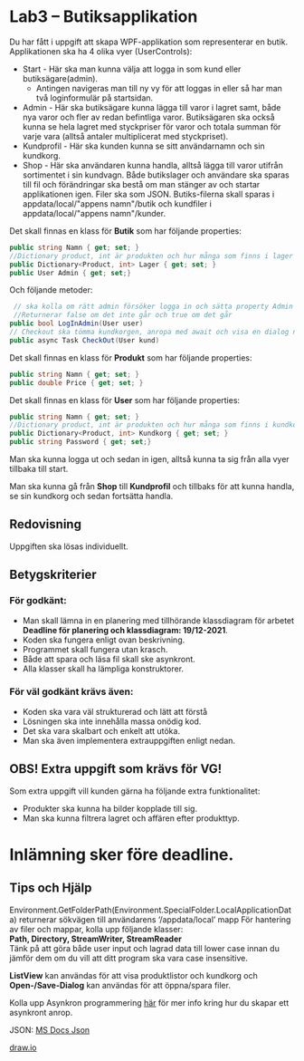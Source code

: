# Lab3 – Butiksapplikation

Du har fått i uppgift att skapa WPF-applikation som representerar en butik.</br>
Applikationen ska ha 4 olika vyer (UserControls):
* Start - Här ska man kunna välja att logga in som kund eller butiksägare(admin).
  * Antingen navigeras man till ny vy för att loggas in eller så har man två loginformulär på startsidan. 
* Admin - Här ska butiksägare kunna lägga till varor i lagret samt, både nya varor och fler av redan befintliga varor. Butiksägaren ska också kunna se hela lagret med styckpriser för varor och totala summan för varje vara (alltså antaler multiplicerat med styckpriset). 
* Kundprofil - Här ska kunden kunna se sitt användarnamn och sin kundkorg. 
* Shop - Här ska användaren kunna handla, alltså lägga till varor utifrån sortimentet i sin kundvagn.
Både butikslager och användare ska sparas till fil och förändringar ska bestå om man stänger av och startar applikationen igen. Filer ska som JSON. Butiks-filerna skall sparas i appdata/local/"appens namn"/butik och kundfiler i appdata/local/"appens namn"/kunder.

Det skall finnas en klass för **Butik** som har följande properties:
```cs
public string Namn { get; set; }
//Dictionary product, int är produkten och hur många som finns i lager
public Dictionary<Product, int> Lager { get; set; }
public User Admin { get; set;}
```
Och följande metoder:
```cs
 // ska kolla om rätt admin försöker logga in och sätta property Admin om det lyckas. 
 //Returnerar false om det inte går och true om det går
public bool LogInAdmin(User user)
// Checkout ska tömma kundkorgen, anropa med await och visa en dialog när den är klar.
public async Task CheckOut(User kund)
```
Det skall finnas en klass för **Produkt** som har följande properties:
```cs
public string Namn { get; set; }
public double Price { get; set; }
```
Det skall finnas en klass för **User** som har följande properties:
```cs
public string Namn { get; set; }
//Dictionary product, int är produkten och hur många som finns i kundkorgen
public Dictionary<Product, int> Kundkorg { get; set; }
public string Password { get; set;}
```

Man ska kunna logga ut och sedan in igen, alltså kunna ta sig från alla vyer tillbaka till start.

Man ska kunna gå från **Shop** till **Kundprofil** och tillbaks för att kunna handla, se sin kundkorg och sedan fortsätta handla.

## Redovisning
Uppgiften ska lösas individuellt.

## Betygskriterier 
### För godkänt:
* Man skall lämna in en planering med tillhörande klassdiagram för arbetet **Deadline för planering och klassdiagram: 19/12-2021**.
* Koden ska fungera enligt ovan beskrivning.
* Programmet skall fungera utan krasch.
* Både att spara och läsa fil skall ske asynkront.
* Alla klasser skall ha lämpliga konstruktorer.
### För väl godkänt krävs även:
* Koden ska vara väl strukturerad och lätt att förstå
* Lösningen ska inte innehålla massa onödig kod.
* Det ska vara skalbart och enkelt att utöka.
* Man ska även implementera extrauppgiften enligt nedan. 

## OBS! Extra uppgift som krävs för VG! 

Som extra uppgift vill kunden gärna ha följande extra funktionalitet:

* Produkter ska kunna ha bilder kopplade till sig.
* Man ska kunna filtrera lagret och affären efter produkttyp.

# Inlämning sker före deadline.

## Tips och Hjälp

Environment.GetFolderPath(Environment.SpecialFolder.LocalApplicationData)
returnerar sökvägen till användarens ‘/appdata/local’ mapp
För hantering av filer och mappar, kolla upp följande klasser:<br>
**Path, Directory, StreamWriter, StreamReader**<br>
Tänk på att göra både user input och lagrad data till lower case innan du jämför
dem om du vill att ditt program ska vara case insensitive.

**ListView** kan användas för att visa produktlistor och kundkorg och **Open-/Save-Dialog** kan användas för att öppna/spara filer. 

Kolla upp Asynkron programmering [här](https://docs.microsoft.com/en-us/dotnet/api/system.action-1?view=net-5.0) för mer info kring hur du skapar ett asynkront anrop.

JSON: [MS Docs Json](https://docs.microsoft.com/en-us/dotnet/standard/serialization/system-text-json-how-to?pivots=dotnet-5-0)

[draw.io](https://app.diagrams.net/)
